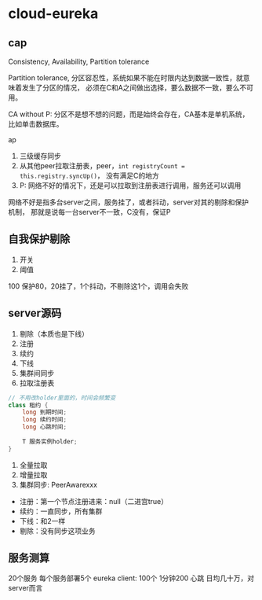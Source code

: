# cloud-eureka

## cap
Consistency, Availability, Partition tolerance

Partition tolerance, 分区容忍性，系统如果不能在时限内达到数据一致性，就意味着发生了分区的情况，
必须在C和A之间做出选择，要么数据不一致，要么不可用。

CA without P: 分区不是想不想的问题，而是始终会存在，CA基本是单机系统，比如单击数据库。

ap
1. 三级缓存同步
2. 从其他peer拉取注册表，peer，```int registryCount = this.registry.syncUp()```，
没有满足C的地方
3. P: 网络不好的情况下，还是可以拉取到注册表进行调用，服务还可以调用

网络不好是指多台server之间，服务挂了，或者抖动，server对其的剔除和保护机制，
那就是说每一台server不一致，C没有，保证P

## 自我保护剔除
1. 开关
2. 阈值

100 保护80，20挂了，1个抖动，不剔除这1个，调用会失败

## server源码
1. 剔除（本质也是下线）
2. 注册
3. 续约
4. 下线
5. 集群间同步
6. 拉取注册表
```java
// 不用改holder里面的，时间会频繁变
class 租约 {
    long 到期时间;
    long 续约时间;
    long 心跳时间;
    
    T 服务实例holder;
}
```
1. 全量拉取
2. 增量拉取
3. 集群同步: PeerAwarexxx
- 注册：第一个节点注册进来：null（二进宫true）
- 续约：一直同步，所有集群
- 下线：和2一样
- 剔除：没有同步这项业务

## 服务测算
20个服务 每个服务部署5个 eureka client: 100个
1分钟200
心跳 
日均几十万，对server而言